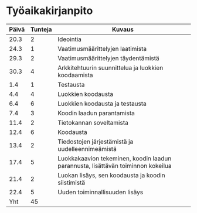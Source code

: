 # Työaikakirjanpito

Päivä | Tunteja | Kuvaus
--- | --- | --- 
20.3 | 2 | Ideointia
24.3 | 1 | Vaatimusmäärittelyjen laatimista
29.3 | 2 | Vaatimusmäärittelyjen täydentämistä
30.3 | 4 | Arkkitehtuurin suunnittelua ja luokkien koodaamista
1.4 | 1 | Testausta
4.4 | 4 | Luokkien koodausta
6.4 | 6 | Luokkien koodausta ja testausta
7.4 | 3 | Koodin laadun parantamista
11.4 | 2 | Tietokannan soveltamista
12.4 | 6 | Koodausta
13.4 | 2 | Tiedostojen järjestämistä ja uudelleennimeämistä
17.4 | 5 | Luokkakaavion tekeminen, koodin laadun parannusta, lisättävän toiminnon kokeilua
21.4 | 2 | Luokan lisäys, sen koodausta ja koodin siistimistä
22.4 | 5 | Uuden toiminnallisuuden lisäys
Yht | 45 |
